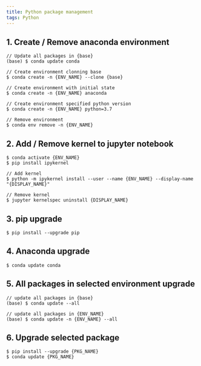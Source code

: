 ```yaml
---
title: Python package management
tags: Python
---
```


<!--more-->

## 1. Create / Remove anaconda environment

    // Update all packages in {base}
    (base) $ conda update conda

    // Create environment clonning base
    $ conda create -n {ENV_NAME} --clone {base}

    // Create environment with initial state
    $ conda create -n {ENV_NAME} anaconda

    // Create environment specified python version
    $ conda create -n {ENV_NAME} python=3.7

    // Remove environment
    $ conda env remove -n {ENV_NAME}

## 2. Add / Remove kernel to jupyter notebook

    $ conda activate {ENV_NAME}
    $ pip install ipykernel

    // Add kernel
    $ python -m ipykernel install --user --name {ENV_NAME} --display-name "{DISPLAY_NAME}"

    // Remove kernel
    $ jupyter kernelspec uninstall {DISPLAY_NAME}

## 3. pip upgrade

    $ pip install --upgrade pip

## 4. Anaconda upgrade

    $ conda update conda

## 5. All packages in selected environment upgrade

    // update all packages in {base}
    (base) $ conda update --all

    // update all packages in {ENV_NAME}
    (base) $ conda update -n {ENV_NAME} --all

## 6. Upgrade selected package

    $ pip install --upgrade {PKG_NAME}
    $ conda update {PKG_NAME}
